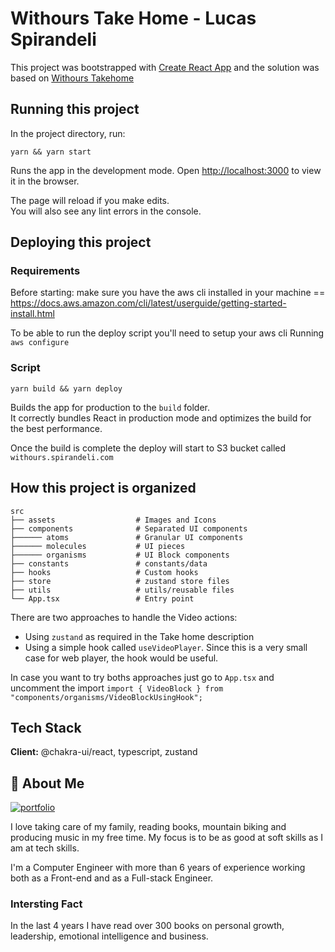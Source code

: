 # Withours Take Home - Lucas Spirandeli

This project was bootstrapped with [Create React App](https://github.com/facebook/create-react-app) and the solution was based on [Withours Takehome](https://withours.notion.site/OURS-Engineering-Takehome-Project-70e4dadd78fc474d92fad13d83f13b9b)

## Running this project

In the project directory, run:

    yarn && yarn start

Runs the app in the development mode.
Open [http://localhost:3000](http://localhost:3000) to view it in the browser.

The page will reload if you make edits.\
You will also see any lint errors in the console.

## Deploying this project

### Requirements

Before starting: make sure you have the aws cli installed in your machine == https://docs.aws.amazon.com/cli/latest/userguide/getting-started-install.html

To be able to run the deploy script you'll need to setup your aws cli Running `aws configure`

### Script

    yarn build && yarn deploy


Builds the app for production to the `build` folder.\
It correctly bundles React in production mode and optimizes the build for the best performance.

Once the build is complete the deploy will start to S3 bucket called `withours.spirandeli.com`


## How this project is organized

    src
    ├── assets                  # Images and Icons
    ├── components              # Separated UI components
    ├────── atoms               # Granular UI components
    ├────── molecules           # UI pieces
    ├────── organisms           # UI Block components
    ├── constants               # constants/data
    ├── hooks                   # Custom hooks
    ├── store                   # zustand store files
    ├── utils                   # utils/reusable files
    └── App.tsx                 # Entry point


There are two approaches to handle the Video actions:
- Using `zustand` as required in the Take home description
- Using a simple hook called `useVideoPlayer`. Since this is a very small case for web player, the hook would be useful.

In case you want to try boths approaches just go to `App.tsx` and uncomment the import `import { VideoBlock } from "components/organisms/VideoBlockUsingHook";`

## Tech Stack

**Client:** @chakra-ui/react, typescript, zustand


## 🚀 About Me

[![portfolio](https://img.shields.io/badge/my_portfolio-000?style=for-the-badge&logo=ko-fi&logoColor=white)](https://portfolio.spirandeli.com/)

I love taking care of my family, reading books, mountain biking and producing music in my free time. My focus is to be as good at soft skills as I am at tech skills.

I'm a Computer Engineer with more than 6 years of experience working both as a Front-end and as a Full-stack Engineer.

### Intersting Fact
In the last 4 years I have read over 300 books on personal growth, leadership, emotional intelligence and business.




